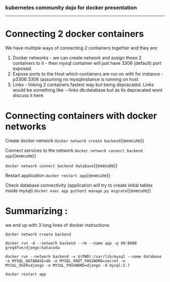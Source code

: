 ### kubernetes community dojo for docker presentation
---  
# Connecting 2 docker containers 

We have multiple ways of connecting 2 containers together and they are:
1. Docker networks - we can create network and assign those 2 containers to it - then mysql
   container will just have 3306 (default) port exposed.
2. Expose ports to the Host which containers are run on with for instance -p3306:3306 (assuming no mysqlinstance is
   running on host
3. Links - linking 2 containers fastest way but being depracated. Links would be something like --links db:database but as its depracated wont discuss it here.


# Connecting containers with docker networks

Create docker network
`docker network create backend`{{execute}}

Connect services to the network
`docker network connect backend app`{{execute}}

`docker network connect backend database`{{execute}}

Restart application
`docker restart app`{{execute}}

Check database connectivity (application will try to create initial tables inside mysql)
`docker exec app python3 manage.py migrate`{{execute}}


# Summarizing : 

we end up with 3 long lines of docker instructions

`docker network create backend`

`docker run -d --network backend --rm --name app -p 80:8000 greg4fun/django:katacoda`

`docker run --network backend -v $(PWD):/var/lib/mysql --name database -e MYSQL_DATABASE=db -e MYSQL_ROOT_PASSWORD=secret -e MYSQL_USER=django -e MYSQL_PASSWORD=django -d mysql:5.7`

`docker restart app`



##



